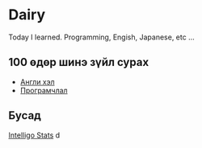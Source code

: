 # Dairy

Today I learned. Programming, Engish, Japanese, etc ...

## 100 өдөр шинэ зүйл сурах

- [Англи хэл](/100dayofx/english)
- [Програмчлал](/100dayofx/code)


## Бусад 

[Intelligo Stats](./stats.md)
d